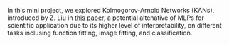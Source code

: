 In this mini project, we explored Kolmogorov-Arnold Networks (KANs), introduced by Z. Liu in [this paper](https://arxiv.org/abs/2404.19756), a potential altenative of MLPs for scientific application due to its higher level of interpretability, on different tasks inclusing function fitting, image fitting, and classification.
